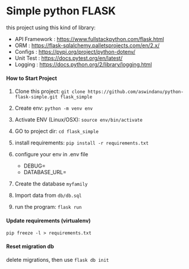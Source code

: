 # Simple python FLASK

this project using this kind of library:
* API Framework : https://www.fullstackpython.com/flask.html
* ORM : https://flask-sqlalchemy.palletsprojects.com/en/2.x/
* Configs : https://pypi.org/project/python-dotenv/
* Unit Test : https://docs.pytest.org/en/latest/
* Logging : https://docs.python.org/2/library/logging.html

#### How to Start Project
1. Clone this project:
    ```git clone https://github.com/aswindanu/python-flask-simple.git flask_simple```

2. Create env:
    ```python -m venv env```

3. Activate ENV (Linux/OSX):
    ```source env/bin/activate```

4. GO to project dir:
    ```cd flask_simple```

5. install requirements:
    ```pip install -r requirements.txt```

6. configure your env in .env file

    - DEBUG=
    - DATABASE_URL=

7. Create the database `myfamily` 

8. Import data from `db/db.sql`

9. run the program:
    ```flask run```

#### Update requirements (virtualenv)
```pip freeze -l > requirements.txt```

#### Reset migration db
delete migrations, then use ```flask db init```
